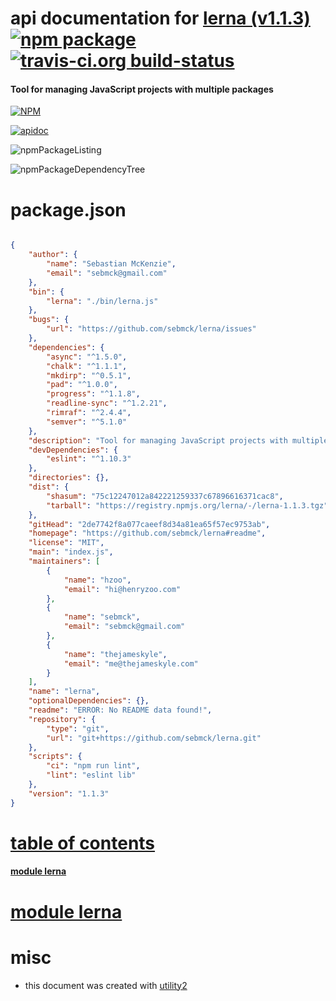 # api documentation for  [lerna (v1.1.3)](https://github.com/sebmck/lerna#readme)  [![npm package](https://img.shields.io/npm/v/npmdoc-lerna.svg?style=flat-square)](https://www.npmjs.org/package/npmdoc-lerna) [![travis-ci.org build-status](https://api.travis-ci.org/npmdoc/node-npmdoc-lerna.svg)](https://travis-ci.org/npmdoc/node-npmdoc-lerna)
#### Tool for managing JavaScript projects with multiple packages

[![NPM](https://nodei.co/npm/lerna.png?downloads=true)](https://www.npmjs.com/package/lerna)

[![apidoc](https://npmdoc.github.io/node-npmdoc-lerna/build/screenCapture.buildNpmdoc.browser._2Fhome_2Ftravis_2Fbuild_2Fnpmdoc_2Fnode-npmdoc-lerna_2Ftmp_2Fbuild_2Fapidoc.html.png)](https://npmdoc.github.io/node-npmdoc-lerna/build/apidoc.html)

![npmPackageListing](https://npmdoc.github.io/node-npmdoc-lerna/build/screenCapture.npmPackageListing.svg)

![npmPackageDependencyTree](https://npmdoc.github.io/node-npmdoc-lerna/build/screenCapture.npmPackageDependencyTree.svg)



# package.json

```json

{
    "author": {
        "name": "Sebastian McKenzie",
        "email": "sebmck@gmail.com"
    },
    "bin": {
        "lerna": "./bin/lerna.js"
    },
    "bugs": {
        "url": "https://github.com/sebmck/lerna/issues"
    },
    "dependencies": {
        "async": "^1.5.0",
        "chalk": "^1.1.1",
        "mkdirp": "^0.5.1",
        "pad": "^1.0.0",
        "progress": "^1.1.8",
        "readline-sync": "^1.2.21",
        "rimraf": "^2.4.4",
        "semver": "^5.1.0"
    },
    "description": "Tool for managing JavaScript projects with multiple packages",
    "devDependencies": {
        "eslint": "^1.10.3"
    },
    "directories": {},
    "dist": {
        "shasum": "75c12247012a842221259337c67896616371cac8",
        "tarball": "https://registry.npmjs.org/lerna/-/lerna-1.1.3.tgz"
    },
    "gitHead": "2de7742f8a077caeef8d34a81ea65f57ec9753ab",
    "homepage": "https://github.com/sebmck/lerna#readme",
    "license": "MIT",
    "main": "index.js",
    "maintainers": [
        {
            "name": "hzoo",
            "email": "hi@henryzoo.com"
        },
        {
            "name": "sebmck",
            "email": "sebmck@gmail.com"
        },
        {
            "name": "thejameskyle",
            "email": "me@thejameskyle.com"
        }
    ],
    "name": "lerna",
    "optionalDependencies": {},
    "readme": "ERROR: No README data found!",
    "repository": {
        "type": "git",
        "url": "git+https://github.com/sebmck/lerna.git"
    },
    "scripts": {
        "ci": "npm run lint",
        "lint": "eslint lib"
    },
    "version": "1.1.3"
}
```



# <a name="apidoc.tableOfContents"></a>[table of contents](#apidoc.tableOfContents)

#### [module lerna](#apidoc.module.lerna)



# <a name="apidoc.module.lerna"></a>[module lerna](#apidoc.module.lerna)



# misc
- this document was created with [utility2](https://github.com/kaizhu256/node-utility2)
